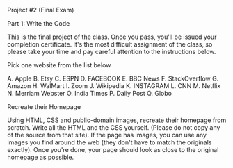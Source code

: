 Project #2 (Final Exam)


Part 1: Write the Code
 

This is the final project of the class. Once you pass, you'll be issued your completion certificate. It's the most difficult assignment of the class, so please take your time and pay careful attention to the instructions below.

Pick one website from the list below

A. Apple
B. Etsy
C. ESPN
D. FACEBOOK
E. BBC News
F. StackOverflow
G. Amazon
H. WalMart
I. Zoom
J. Wikipedia
K. INSTAGRAM
L. CNN
M. Netflix
N. Merriam Webster
O. India Times
P. Daily Post
Q. Globo


Recreate their Homepage

Using HTML, CSS and public-domain images, recreate their homepage from scratch. Write all the HTML and the CSS yourself. (Please do not copy any of the source from that site). If the page has images, you can use any images you find around the web (they don't have to match the originals exactly). Once you're done, your page should look as close to the original homepage as possible.

